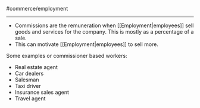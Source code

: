 #commerce/employment 

---
- Commissions are the remuneration when [[Employment|employees]] sell goods and services for the company. This is mostly as a percentage of a sale.
- This can motivate [[Employment|employees]] to sell more.

Some examples or commissioner based workers:
- Real estate agent
- Car dealers
- Salesman
- Taxi driver
- Insurance sales agent
- Travel agent